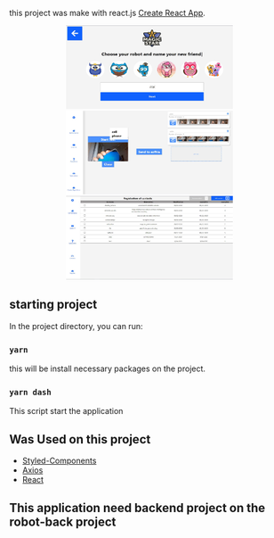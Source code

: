 

this project was make with react.js [Create React App](https://github.com/facebook/create-react-app).
  <div align='center'>
    <img src="./src/Assets/6Front.JPG" width="300" height="150"/>
     <img src="./src/Assets/12Front.JPG" width="300" height="150"/>
  <img src="./src/Assets/11Front.JPG" width="300" height="150"/>
  </div>
  
  
<!-- ABOUT THE PROJECT -->
  
## starting project

In the project directory, you can run:

### `yarn`

this will be install necessary packages on the project. 

### `yarn dash` 

This script start the application 

## Was Used on this project 

* [Styled-Components](https://styled-components.com/)
* [Axios](https://github.com/axios/axios)
* [React](https://react.dev/)


## This application need backend project on the robot-back project 


